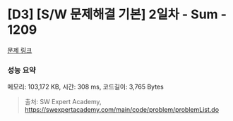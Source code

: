 # [D3] [S/W 문제해결 기본] 2일차 - Sum - 1209 

[문제 링크](https://swexpertacademy.com/main/code/problem/problemDetail.do?contestProbId=AV13_BWKACUCFAYh) 

### 성능 요약

메모리: 103,172 KB, 시간: 308 ms, 코드길이: 3,765 Bytes



> 출처: SW Expert Academy, https://swexpertacademy.com/main/code/problem/problemList.do